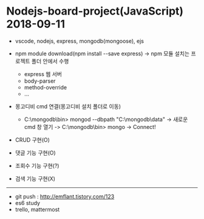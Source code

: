 # Nodejs-board-project(JavaScript) 2018-09-11
- vscode, nodejs, express, mongodb(mongoose), ejs

* npm module download(npm install --save express) -> npm 모듈 설치는 프로젝트 폴더 안에서 수행
  - express 웹 서버
  - body-parser
  - method-override 
  - ...

* 몽고디비 cmd 연결(몽고디비 설치 폴더로 이동)
  - C:\mongodb\bin> mongod --dbpath "C:\mongodb\data" -> 새로운 cmd 창 열기 ->  C:\mongodb\bin> mongo -> Connect!

* CRUD 구현(O)
* 댓글 기능 구현(O)
* 조회수 기능 구현(?)
* 검색 기능 구현(X)

-------------------------------------------------------------------
* git push : http://emflant.tistory.com/123
* es6 study
* trello, mattermost
